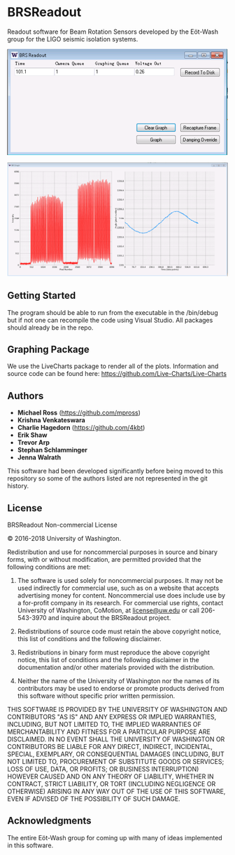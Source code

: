 # BRSReadout

Readout software for Beam Rotation Sensors developed by the Eöt-Wash group for the LIGO seismic isolation systems.

![](https://github.com/mpross/BRSReadout/blob/master/BRSReadoutScreen.png)

![](https://github.com/mpross/BRSReadout/blob/master/BRSReadoutScreenGraph.png)

## Getting Started

The program should be able to run from the executable in the /bin/debug but if not one can recompile the code using Visual Studio. All packages should already be in the repo.

## Graphing Package

We use the LiveCharts package to render all of the plots. Information and source code can be found here: https://github.com/Live-Charts/Live-Charts

## Authors

* **Michael Ross**
(https://github.com/mpross)
* **Krishna Venkateswara**
* **Charlie Hagedorn**
(https://github.com/4kbt)
* **Erik Shaw**
* **Trevor Arp**
* **Stephan Schlamminger**
* **Jenna Walrath**

This software had been developed significantly before being moved to this repository so some of the authors listed are not represented in the git history.

## License

BRSReadout Non-commercial License

© 2016-2018 University of Washington.

Redistribution and use for noncommercial purposes in source and binary forms, with or without modification, are permitted provided that the following conditions are met:

1. The software is used solely for noncommercial purposes. It may not be used indirectly for commercial use, such as on a website that accepts advertising money for content. Noncommercial use does include use by a for-profit company in its research. For commercial use rights, contact University of Washington, CoMotion, at license@uw.edu or call 206-543-3970 and inquire about the BRSReadout project.

2. Redistributions of source code must retain the above copyright notice, this list of conditions and the following disclaimer.

3. Redistributions in binary form must reproduce the above copyright notice, this list of conditions and the following disclaimer in the documentation and/or other materials provided with the distribution.

4. Neither the name of the University of Washington nor the names of its contributors may be used to endorse or promote products derived from this software without specific prior written permission.

THIS SOFTWARE IS PROVIDED BY THE UNIVERSITY OF WASHINGTON AND CONTRIBUTORS "AS IS" AND ANY EXPRESS OR IMPLIED WARRANTIES, INCLUDING, BUT NOT LIMITED TO, THE IMPLIED WARRANTIES OF MERCHANTABILITY AND FITNESS FOR A PARTICULAR PURPOSE ARE DISCLAIMED. IN NO EVENT SHALL THE UNIVERSITY OF WASHINGTON OR CONTRIBUTORS BE LIABLE FOR ANY DIRECT, INDIRECT, INCIDENTAL, SPECIAL, EXEMPLARY, OR CONSEQUENTIAL DAMAGES (INCLUDING, BUT NOT LIMITED TO, PROCUREMENT OF SUBSTITUTE GOODS OR SERVICES; LOSS OF USE, DATA, OR PROFITS; OR BUSINESS INTERRUPTION) HOWEVER CAUSED AND ON ANY THEORY OF LIABILITY, WHETHER IN CONTRACT, STRICT LIABILITY, OR TORT (INCLUDING NEGLIGENCE OR OTHERWISE) ARISING IN ANY WAY OUT OF THE USE OF THIS SOFTWARE, EVEN IF ADVISED OF THE POSSIBILITY OF SUCH DAMAGE.

## Acknowledgments

The entire Eöt-Wash group for coming up with many of ideas implemented in this software.
